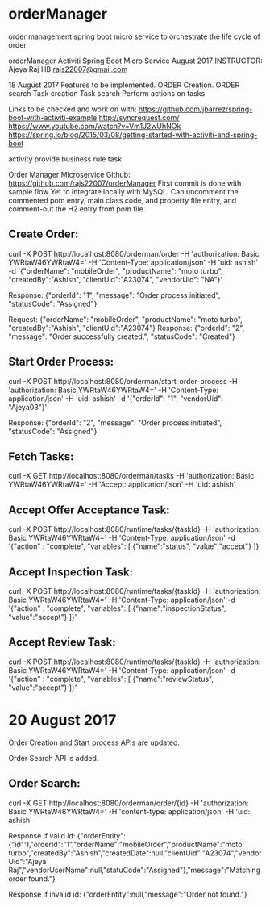 # orderManager
order management spring boot micro service to orchestrate the life cycle of order

orderManager Activiti Spring Boot Micro Service
August 2017
INSTRUCTOR: Ajeya  Raj HB
rajs22007@gmail.com

18 August 2017
Features to be implemented.
ORDER Creation. 
ORDER search
Task creation
Task search
Perform actions on tasks

Links to be checked and work on with:
https://github.com/jbarrez/spring-boot-with-activiti-example 
http://syncrequest.com/ 
https://www.youtube.com/watch?v=Vm1J2wUhNOk 
https://spring.io/blog/2015/03/08/getting-started-with-activiti-and-spring-boot

activity provide business rule task

Order Manager Microservice Github:
  https://github.com/rajs22007/orderManager
  First commit is done with sample flow
  Yet to integrate locally with MySQL.
  Can uncomment the commented pom entry, main class code, and property file entry, and comment-out the H2 entry from pom file.

Create Order:
-------------
  curl -X POST http://localhost:8080/orderman/order -H 'authorization: Basic  YWRtaW46YWRtaW4=' -H 'Content-Type: application/json' -H 'uid: ashish' -d '{"orderName": "mobileOrder", "productName": "moto turbo", "createdBy":"Ashish", "clientUid":"A23074", "vendorUid": "NA"}'
  
  Response: {"orderId": "1", "message": "Order process initiated", "statusCode": "Assigned"}
  
  Request: {"orderName": "mobileOrder", "productName": "moto turbo", "createdBy":"Ashish", "clientUid":"A23074"}
  Response: {"orderId": "2", "message": "Order successfully created.", "statusCode": "Created"}

Start Order Process:
--------------------
  curl -X POST http://localhost:8080/orderman/start-order-process -H 'authorization: Basic YWRtaW46YWRtaW4=' -H 'Content-Type: application/json' -H 'uid: ashish' -d '{"orderId": "1", "vendorUid": "Ajeya03"}'
  
  Response: {"orderId": "2", "message": "Order process initiated", "statusCode": "Assigned"}

Fetch Tasks:
------------
  curl -X GET http://localhost:8080/orderman/tasks -H 'authorization: Basic YWRtaW46YWRtaW4=' -H 'Accept: application/json' -H 'uid: ashish'

Accept Offer Acceptance Task:
-----------------------------
  curl -X POST http://localhost:8080/runtime/tasks/{taskId} -H 'authorization: Basic YWRtaW46YWRtaW4=' -H 'Content-Type: application/json' -d '{"action" : "complete", "variables": [ {"name":"status", "value":"accept"} ]}'

Accept Inspection Task:
-----------------------
  curl -X POST http://localhost:8080/runtime/tasks/{taskId} -H 'authorization: Basic YWRtaW46YWRtaW4=' -H 'Content-Type: application/json' -d '{"action" : "complete", "variables": [ {"name":"inspectionStatus", "value":"accept"} ]}'

Accept Review Task:
-------------------
  curl -X POST http://localhost:8080/runtime/tasks/{taskId} -H 'authorization: Basic YWRtaW46YWRtaW4=' -H 'Content-Type: application/json' -d '{"action" : "complete", "variables": [ {"name":"reviewStatus", "value":"accept"} ]}'

  
20 August 2017
==============
Order Creation and Start process APIs are updated.

Order Search API is added.

Order Search:
-------------
  curl -X GET http://localhost:8080/orderman/order/{id} -H 'authorization: Basic YWRtaW46YWRtaW4=' -H 'content-type: application/json' -H 'uid: ashish'
  
  Response if valid id: 
  {"orderEntity":{"id":1,"orderId":"1","orderName":"mobileOrder","productName":"moto turbo","createdBy":"Ashish","createdDate":null,"clientUid":"A23074","vendorUid":"Ajeya Raj","vendorUserName":null,"statuCode":"Assigned"},"message":"Matching order found."}
  
  Response if invalid id:
  {"orderEntity":null,"message":"Order not found."}
